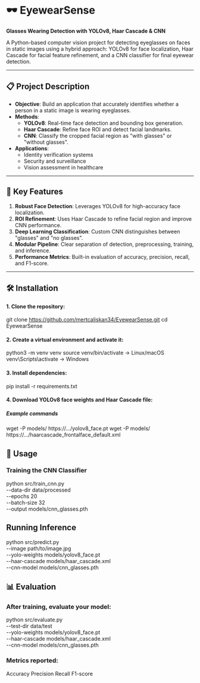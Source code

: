 # 🕶️ EyewearSense
**Glasses Wearing Detection with YOLOv8, Haar Cascade & CNN**

A Python-based computer vision project for detecting eyeglasses on faces in static images using a hybrid approach: YOLOv8 for face localization, Haar Cascade for facial feature refinement, and a CNN classifier for final eyewear detection.

---

## 📋 Project Description

- **Objective**: Build an application that accurately identifies whether a person in a static image is wearing eyeglasses.
- **Methods**:
  - **YOLOv8**: Real-time face detection and bounding box generation.
  - **Haar Cascade**: Refine face ROI and detect facial landmarks.
  - **CNN**: Classify the cropped facial region as "with glasses" or "without glasses".
- **Applications**:
  - Identity verification systems
  - Security and surveillance
  - Vision assessment in healthcare

---

## 🚀 Key Features

1. **Robust Face Detection**: Leverages YOLOv8 for high-accuracy face localization.
2. **ROI Refinement**: Uses Haar Cascade to refine facial region and improve CNN performance.
3. **Deep Learning Classification**: Custom CNN distinguishes between "glasses" and "no glasses".
4. **Modular Pipeline**: Clear separation of detection, preprocessing, training, and inference.
5. **Performance Metrics**: Built-in evaluation of accuracy, precision, recall, and F1-score.

---

## 🛠️ Installation

#### 1. Clone the repository:
git clone https://github.com/mertcaliskan34/EyewearSense.git
cd EyewearSense

#### 2. Create a virtual environment and activate it:
python3 -m venv venv
source venv/bin/activate -> Linux/macOS
venv\\Scripts\\activate -> Windows

#### 3. Install dependencies:
pip install -r requirements.txt

#### 4. Download YOLOv8 face weights and Haar Cascade file:

##### Example commands
wget -P models/ https://.../yolov8_face.pt
wget -P models/ https://.../haarcascade_frontalface_default.xml

## 🎯 Usage

### Training the CNN Classifier
python src/train_cnn.py \
  --data-dir data/processed \
  --epochs 20 \
  --batch-size 32 \
  --output models/cnn_glasses.pth

## Running Inference
python src/predict.py \
  --image path/to/image.jpg \
  --yolo-weights models/yolov8_face.pt \
  --haar-cascade models/haar_cascade.xml \
  --cnn-model models/cnn_glasses.pth

## 📊 Evaluation

### After training, evaluate your model:
python src/evaluate.py \
  --test-dir data/test \
  --yolo-weights models/yolov8_face.pt \
  --haar-cascade models/haar_cascade.xml \
  --cnn-model models/cnn_glasses.pth

### Metrics reported:
Accuracy
Precision
Recall
F1-score
